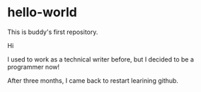 # hello-world
This is buddy's first repository.

Hi

I used to work as a technical writer before, but I decided to be a programmer now! 

After three months, I came back to restart learining github.
